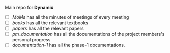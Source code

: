 Main repo for **Dynamix**

- [ ] _MoMs_ has all the minutes of meetings of every meeting
- [ ] _books_ has all the relevant textbooks
- [ ] _papers_ has all the relevant papers
- [ ] _pm\_documentation_ has all the documentations of the project members's personal progress
- [ ] _documentation-1_ has all the phase-1 documentations.
